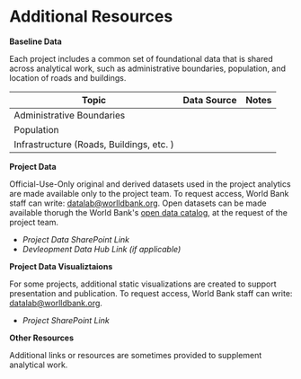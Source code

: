 # Additional Resources

**Baseline Data**

Each project includes a common set of foundational data that is shared across analytical work, such as administrative boundaries, population, and location of roads and buildings. 

| Topic                                    | Data Source | Notes |
| ---------------------------------------- | ----------- | ----- |
| Administrative Boundaries                |             |       |
| Population                               |             |       |
| Infrastructure (Roads, Buildings, etc. ) |             |       |

**Project Data**

Official-Use-Only original and derived datasets used in the project analytics are made available only to the project team. To request access, World Bank staff can write: datalab@worlldbank.org. Open datasets can be made available thorugh the World Bank's [open data catalog](https://datacatalog.worldbank.org/), at the request of the project team. 

* *Project Data SharePoint Link*
* *Devleopment Data Hub Link (if applicable)*

**Project Data Visualiztaions**

For some projects, additional static visualizations are created to support presentation and publication. To request access, World Bank staff can write: datalab@worlldbank.org. 

* *Project SharePoint Link*

**Other Resources**

Additional links or resources are sometimes provided to supplement analytical work. 

